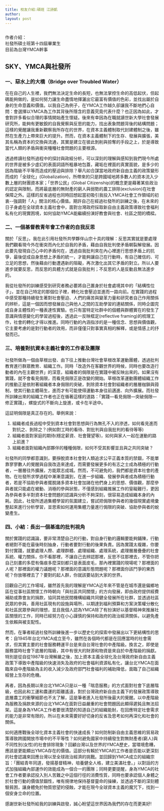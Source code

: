 ```yaml
---
title: 校友介紹:碩班 江詩凱
author: 
layout: post
---
```


<span class="image right"><img src="{{ 'assets/images/alumni/jiangshiguo01.jpeg' | relative_url }}" alt="" /></span>

作者介紹：    
社發所碩士班第十四屆畢業生  
目前為台灣YMCA幹事  

## SKY、YMCA與社發所
 	
### 一、惡水上的大橋（Bridge over Troubled Water）

在在自己的人生裡，我們無法決定生命的長短，也無法掌控生命的高低起伏，但起碼能夠做的，是如何努力讓生命盡情地揮灑出它最富有價值的色彩，並找出屬於自身的生命意義和價值。以我自己為例子，在YMCA工作越久卻讓我不斷地捫心自問：會選擇以YMCA為工作其背後所隱含的意義究竟代表什麼？也正因為如此，才會對許多看似合理的事情開始產生懷疑。後來有幸因為在職就讀世新大學社會發展研究所，能夠有更敏銳的自我覺察與反思的能力，找出表象問題背後的結構問題；這樣的覺醒讓我重新觀察我所存在的世界，在資本主義體制取代封建體制之後，雖然在生產力上帶來巨大的提升。然而，在資本主義體制下的生存、發展與擴張，美其名稱為資本的交換與流通，其實是建立在彼此剝削與掠奪的手段之上，於是導致當代人類的矛盾與衝突種種社會問題的主要根源。

透過修讀社發所過程中的探討與政經分析，可以深刻的理解與感知到我們現今所處的世界是被多少虛幻的表面詞語所粗暴地包蓋，藏垢在裡面的真實面貌，是多少的因為階級不平等而造成的壓迫與排除？舉凡如合謀當地政府新自由主義的政策變形而成的「全球化」(Globalization)，所帶來的只是跨國域地將多數人的資本流入少數上層的財團資本家；「世界公民」(Global Citizenship)的概念更是藉著某些政治的認定與限制，而將最底層的無財產的窮人與弱勢的農工排除(exclusion)在社會保障之外。這樣的反省過程也同時回想起當初吸引我投入YMCA社會工作領域的初衷--強調對「人」關注的核心價值。期許自己在經過社發所的訓練之後，在未來的日子身處在全球資本主義社會中，面對台灣政府採取新自由主義政策導致社會福利私有化的現實困境，如何協助YMCA能繼續扮演好教會與社會、社區之間的橋樑。

### 二、一個基督教青年會工作者的自我反思

關於「反思」，我在此引用社發所共學夥伴山宗十具的理解：反思其實就是要處理我們觀看現今外在衝突而內化於自我的矛盾，藉由自我批判使矛盾朝裂解發展。因此要先發現自己心中的矛盾何在，透過自我批判來在內心裡進行思想矛盾上的抗爭，最後促成自身思想上矛盾的統一，才能夠讓自己在行動時，有自己確信的、可立足的思想，然後藉由行動遭遇新的阻礙，再次激化出其它矛盾的對立。所以人要進步就要反思，而反思的具體方式就是自我批判；不反思的人是反動且無法進步的。

我從社發所的訓練感受到研究者務必要將自己置身於社會處境其中的「結構性位子」，並在自己特定的那個位子裡，轉化社會壓迫並進而一路向前。在實踐的過程中感受那種持續發生著對社會壓迫、人們的痛苦與變革力量和研究者自己作用關係的辨析，這是一個因而想發展自己與他人之間的互助學習的連結關係，同時企圖完成自身主體性的一種表達性實驗。也只有當特定社群中的個體與群體實在的發生了意識與情感變化的學習過程後，透過此一反映框定(reflective framing)的梳理工作，社會的轉化才得以推進。同時行動的內涵指涉的是一種信念、思想與價值觀，它主要考慮的是對行動者的效用，而非僅僅只對事實真相的解釋，或是情感上的抒發而已。

### 三、培養對抗資本主義社會的工作者及團隊

社發所做為一個由草根出發、由下往上推動台灣社會草根改革運動團體，透過批判教育進行群眾教育、組織工作。同時「改造外在客觀世界的時候，同時也要改造行動者的內在主觀世界」的深意，組織者的侷限是在實踐中被反映出來的。如果沒有實踐，就不會看見侷限，而看見侷限正是改變的開始。草根改革運動團體組織工作的推動正是依附著組織者本身侷限的突破，剝除資本社會對組織者的層層枷鎖與箝制，使其行動主體萌生，進而才有可能使得運動本身往前邁進、向外擴展。而社發所訓練出來的組織工作者也正在循著這樣的道路：「實踐—看見侷限—突破侷限—修正實踐」，螺旋式的不斷向上旋進，或卡在半途中。

這証明侷限是真正存在的。舉例來說：
1. 組織者成長過程中受到資本社會對思想與行為無孔不入的滲透，如何看見進而對抗之、剝除之？(例如對工時的看待、對批判與自我批判的看待等等)
2. 組織者面對家庭的期待(穩定薪資、社會聲望等)，如何與家人一起在運動的路上前進？
3. 組織者面對組織內部夥伴的種種侷限，如何不受其影響並且與之共同突破？

社發所的同學都意識到，要掙脫資本社會對人類追求公平正義本質的禁錮，不能單靠寥寥數人的覺醒與自我改造來達成，而需要發展更多的有志之士成為積極的行動者，一層層往外擴展，方能眾志成城。然而，不可避免的，我們都是資本社會的產物。在社發所求學過程中漸漸意識到，在進一步組織、發展參與者成為積極行動者，若是不協助參與者擺脫諸多資本社會加諸在他們身上的思想、價值觀，那麼參與者就只能處在被動、消極的參與狀態，不僅感到組織推展工作的窒礙難行，更因為參與者多半對資本社會問題的認識與分析不夠深刻，很容易造成組織本身的內耗。因此，社發所透過集體學習的氛圍建立，嘗試把侷限參與者的幾個現實處境彙整起來進行分析學習，並思索如何運用集體力量進行侷限的突破、協助參與者的蛻變產生。

### 四、小結：長出一個基進的批判視角

關於實踐的認識論，要非常清楚自己的行動，對自身行動的邏輯要能夠鋪陳，行動者絕對不能在最後時刻抽身，行動者要對行動的後果負責。因為實踐太複雜，你要對付實踐，就要處理人際、處理群體、處理組織、處理系統，處理層層疊疊的社會系統、權力關係，你不看那裡，不讓自己去辨認那裡，反思不往那裡去，不管你把自己刻畫的多麼有傷痕多麼深刻都只是表面皮毛，那內裡實踐的現場呢？那裡面的人呢？那裡面的權力議題呢？那裡面的意識形態問題呢？那裡面你該鬥爭的東西呢？你放哪裡去了？要對的起人群，你就該要站到大家的世界。

回觀自己的工作場域，雖然首先我的理解是YMCA近年來不管是在城市還是偏鄉地區在從事社區關懷工作時朝向「與社區共同關懷」的方向發展，即由政府提供經費補助或靠會友的捐款，協同其他民間機構組織共同健全發展所在社群，並透過社區民眾的參與，善用社區現有的設施與場所，以期達到福利預算和方案決策權分散化和社區民眾參與的理想，並且我個人認為YMCA除了有扮演好以基督精神來推展社區關懷的工作，同時已經努力在小心謹慎的保持和政府的政治經濟關係，以避免產生依賴與被支配性。

然而，在筆者經過社發所訓練後進一步以歷史化的探索中發展出以下更結構性的思考：自1945年台北YMCA成立至今，雖然在各個時代都是在回應當時的社會需求，但其實主要的社會服務轉運平台是來自台灣社會的中產階級。換言之，即使是服務當時社會下底層的階級，其中有很大的財源和物資是來自於中產階級的捐獻。特別是從自從1987年台灣解嚴之後，加上資本主義全球化及台灣政府新自由主義政策下導致中產階級的快速消失及政府的社會福利資源私有化，讓台北YMCA在面臨來自中產階級為主的收入減少及政府部門社會福利的補助降低，面臨了自己組織經營上生存的危機。

再者，因為長期以來台北YMCA只是以一種「喘息服務」的方式面對社會下底層階級，也因此和工運和農運的距離遙遠，對於台灣政府新自由主義下的發展政策導致底層農工的衝擊細節也不太了解，這是筆者進入社發所後最大的覺醒。以中產階級為服務及捐款來源的台北YMCA在面對日益嚴重的社會問題因此顯得遲鈍且無法招架。這是身為YMCA工作者要很清楚的知道自己的組織能耐，在回應特定社會需求的能力是非常有限的，所以在未來需要好好切身的反省及思考如何再深化和社會的關係。

如何適應戰後全球化資本主義社會的快速成長？如何防制新自由主義思維的貿易政策導致跨國開放市場中的不平等性？如何避免國家中持續發生對無財產者(窮人)與不同性別(女性)的社會排除現象？回顧台灣以及世界的YMCA歷史，當環境愈糟，應該是更能顯出YMCA存在的價值。這部分有賴於YMCA的工作者是否能以更深刻的社會認識來回應台灣以至全球政治經濟的挑戰。並回歸到YMCA成立的組織宗旨：「團結青年同道，發揚基督精神，培養健全人格，建立美滿社會。」以對話的方式加強組織內部運作的效能成為一個合一的團隊；同時更要提醒，身為YMCA的社會工作者要承認投入別人苦難之中這個行徑的消費性質，同時也要承認個人身體之於社會行動的價值禁錮性，唯有規律地保持基督靈命的操練，並透過不斷的深刻體驗貧困，讓身體免於物質慾望的侵蝕，才能在現今全球資本主義的魔咒下，找到一個安身立命的位置。

感謝世新社發所給我的訓練與啟發，誠心盼望這世界因為我們的存在而更美好!